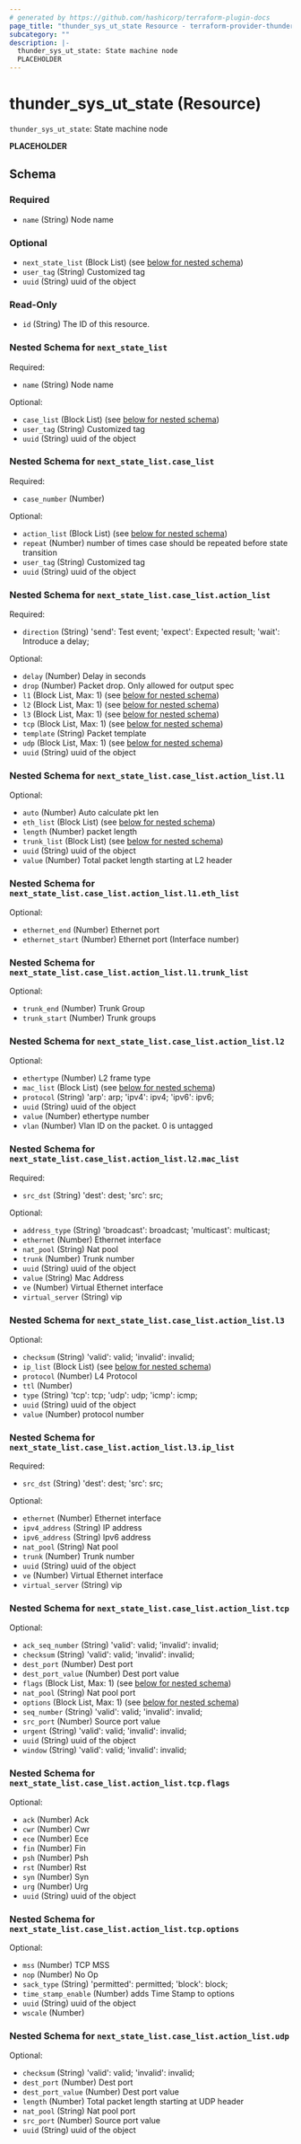 ```yaml
---
# generated by https://github.com/hashicorp/terraform-plugin-docs
page_title: "thunder_sys_ut_state Resource - terraform-provider-thunder"
subcategory: ""
description: |-
  thunder_sys_ut_state: State machine node
  PLACEHOLDER
---
```


# thunder_sys_ut_state (Resource)

`thunder_sys_ut_state`: State machine node

__PLACEHOLDER__



<!-- schema generated by tfplugindocs -->
## Schema

### Required

- `name` (String) Node name

### Optional

- `next_state_list` (Block List) (see [below for nested schema](#nestedblock--next_state_list))
- `user_tag` (String) Customized tag
- `uuid` (String) uuid of the object

### Read-Only

- `id` (String) The ID of this resource.

<a id="nestedblock--next_state_list"></a>
### Nested Schema for `next_state_list`

Required:

- `name` (String) Node name

Optional:

- `case_list` (Block List) (see [below for nested schema](#nestedblock--next_state_list--case_list))
- `user_tag` (String) Customized tag
- `uuid` (String) uuid of the object

<a id="nestedblock--next_state_list--case_list"></a>
### Nested Schema for `next_state_list.case_list`

Required:

- `case_number` (Number)

Optional:

- `action_list` (Block List) (see [below for nested schema](#nestedblock--next_state_list--case_list--action_list))
- `repeat` (Number) number of times case should be repeated before state transition
- `user_tag` (String) Customized tag
- `uuid` (String) uuid of the object

<a id="nestedblock--next_state_list--case_list--action_list"></a>
### Nested Schema for `next_state_list.case_list.action_list`

Required:

- `direction` (String) 'send': Test event; 'expect': Expected result; 'wait': Introduce a delay;

Optional:

- `delay` (Number) Delay in seconds
- `drop` (Number) Packet drop. Only allowed for output spec
- `l1` (Block List, Max: 1) (see [below for nested schema](#nestedblock--next_state_list--case_list--action_list--l1))
- `l2` (Block List, Max: 1) (see [below for nested schema](#nestedblock--next_state_list--case_list--action_list--l2))
- `l3` (Block List, Max: 1) (see [below for nested schema](#nestedblock--next_state_list--case_list--action_list--l3))
- `tcp` (Block List, Max: 1) (see [below for nested schema](#nestedblock--next_state_list--case_list--action_list--tcp))
- `template` (String) Packet template
- `udp` (Block List, Max: 1) (see [below for nested schema](#nestedblock--next_state_list--case_list--action_list--udp))
- `uuid` (String) uuid of the object

<a id="nestedblock--next_state_list--case_list--action_list--l1"></a>
### Nested Schema for `next_state_list.case_list.action_list.l1`

Optional:

- `auto` (Number) Auto calculate pkt len
- `eth_list` (Block List) (see [below for nested schema](#nestedblock--next_state_list--case_list--action_list--l1--eth_list))
- `length` (Number) packet length
- `trunk_list` (Block List) (see [below for nested schema](#nestedblock--next_state_list--case_list--action_list--l1--trunk_list))
- `uuid` (String) uuid of the object
- `value` (Number) Total packet length starting at L2 header

<a id="nestedblock--next_state_list--case_list--action_list--l1--eth_list"></a>
### Nested Schema for `next_state_list.case_list.action_list.l1.eth_list`

Optional:

- `ethernet_end` (Number) Ethernet port
- `ethernet_start` (Number) Ethernet port (Interface number)


<a id="nestedblock--next_state_list--case_list--action_list--l1--trunk_list"></a>
### Nested Schema for `next_state_list.case_list.action_list.l1.trunk_list`

Optional:

- `trunk_end` (Number) Trunk Group
- `trunk_start` (Number) Trunk groups



<a id="nestedblock--next_state_list--case_list--action_list--l2"></a>
### Nested Schema for `next_state_list.case_list.action_list.l2`

Optional:

- `ethertype` (Number) L2 frame type
- `mac_list` (Block List) (see [below for nested schema](#nestedblock--next_state_list--case_list--action_list--l2--mac_list))
- `protocol` (String) 'arp': arp; 'ipv4': ipv4; 'ipv6': ipv6;
- `uuid` (String) uuid of the object
- `value` (Number) ethertype number
- `vlan` (Number) Vlan ID on the packet. 0 is untagged

<a id="nestedblock--next_state_list--case_list--action_list--l2--mac_list"></a>
### Nested Schema for `next_state_list.case_list.action_list.l2.mac_list`

Required:

- `src_dst` (String) 'dest': dest; 'src': src;

Optional:

- `address_type` (String) 'broadcast': broadcast; 'multicast': multicast;
- `ethernet` (Number) Ethernet interface
- `nat_pool` (String) Nat pool
- `trunk` (Number) Trunk number
- `uuid` (String) uuid of the object
- `value` (String) Mac Address
- `ve` (Number) Virtual Ethernet interface
- `virtual_server` (String) vip



<a id="nestedblock--next_state_list--case_list--action_list--l3"></a>
### Nested Schema for `next_state_list.case_list.action_list.l3`

Optional:

- `checksum` (String) 'valid': valid; 'invalid': invalid;
- `ip_list` (Block List) (see [below for nested schema](#nestedblock--next_state_list--case_list--action_list--l3--ip_list))
- `protocol` (Number) L4 Protocol
- `ttl` (Number)
- `type` (String) 'tcp': tcp; 'udp': udp; 'icmp': icmp;
- `uuid` (String) uuid of the object
- `value` (Number) protocol number

<a id="nestedblock--next_state_list--case_list--action_list--l3--ip_list"></a>
### Nested Schema for `next_state_list.case_list.action_list.l3.ip_list`

Required:

- `src_dst` (String) 'dest': dest; 'src': src;

Optional:

- `ethernet` (Number) Ethernet interface
- `ipv4_address` (String) IP address
- `ipv6_address` (String) Ipv6 address
- `nat_pool` (String) Nat pool
- `trunk` (Number) Trunk number
- `uuid` (String) uuid of the object
- `ve` (Number) Virtual Ethernet interface
- `virtual_server` (String) vip



<a id="nestedblock--next_state_list--case_list--action_list--tcp"></a>
### Nested Schema for `next_state_list.case_list.action_list.tcp`

Optional:

- `ack_seq_number` (String) 'valid': valid; 'invalid': invalid;
- `checksum` (String) 'valid': valid; 'invalid': invalid;
- `dest_port` (Number) Dest port
- `dest_port_value` (Number) Dest port value
- `flags` (Block List, Max: 1) (see [below for nested schema](#nestedblock--next_state_list--case_list--action_list--tcp--flags))
- `nat_pool` (String) Nat pool port
- `options` (Block List, Max: 1) (see [below for nested schema](#nestedblock--next_state_list--case_list--action_list--tcp--options))
- `seq_number` (String) 'valid': valid; 'invalid': invalid;
- `src_port` (Number) Source port value
- `urgent` (String) 'valid': valid; 'invalid': invalid;
- `uuid` (String) uuid of the object
- `window` (String) 'valid': valid; 'invalid': invalid;

<a id="nestedblock--next_state_list--case_list--action_list--tcp--flags"></a>
### Nested Schema for `next_state_list.case_list.action_list.tcp.flags`

Optional:

- `ack` (Number) Ack
- `cwr` (Number) Cwr
- `ece` (Number) Ece
- `fin` (Number) Fin
- `psh` (Number) Psh
- `rst` (Number) Rst
- `syn` (Number) Syn
- `urg` (Number) Urg
- `uuid` (String) uuid of the object


<a id="nestedblock--next_state_list--case_list--action_list--tcp--options"></a>
### Nested Schema for `next_state_list.case_list.action_list.tcp.options`

Optional:

- `mss` (Number) TCP MSS
- `nop` (Number) No Op
- `sack_type` (String) 'permitted': permitted; 'block': block;
- `time_stamp_enable` (Number) adds Time Stamp to options
- `uuid` (String) uuid of the object
- `wscale` (Number)



<a id="nestedblock--next_state_list--case_list--action_list--udp"></a>
### Nested Schema for `next_state_list.case_list.action_list.udp`

Optional:

- `checksum` (String) 'valid': valid; 'invalid': invalid;
- `dest_port` (Number) Dest port
- `dest_port_value` (Number) Dest port value
- `length` (Number) Total packet length starting at UDP header
- `nat_pool` (String) Nat pool port
- `src_port` (Number) Source port value
- `uuid` (String) uuid of the object


